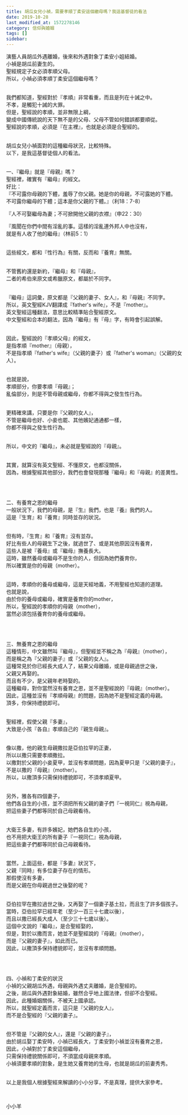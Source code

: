```yaml
---
title: 胡瓜女兒小禎，需要孝順丁柔安這個繼母嗎？我這基督徒的看法
date: 2019-10-28
last_modified_at: 1572278146
category: 信仰與婚姻
tags: []
sidebar: 
---
```


<p>演藝人員胡瓜外遇離婚，後來和外遇對象丁柔安小姐結婚。<br/>
小禎是胡瓜前妻生的。<br/>
聖經規定子女必須孝順父母。<br/>
所以，小禎必須孝順丁柔安這個繼母嗎？</p>
<p><br/>
我們都知道，聖經對於『孝順』非常看重，而且是列在十誡之中。<br/>
不孝，是觸犯十誡的大罪。<br/>
但是，聖經說的孝順，並非無限上綱，<br/>
變成中國傳統說的天下無不是的父母、父母不管如何錯誤都要順從。<br/>
聖經說的孝順，必須是『在主裡』，也就是必須是合聖經的。</p>
<p><br/>
胡瓜女兒小禎面對的這種繼母狀況，比較特殊。<br/>
以下，是我這基督徒個人的看法。</p>
<p><br/>
一、『繼母』就是『母親』嗎？<br/>
聖經裡，確實有『繼母』的經文。<br/>
好比：<br/>
『不可露你母親的下體，羞辱了你父親。她是你的母親，不可露她的下體。<br/>
不可露你繼母的下體；這本是你父親的下體。』（利18：7-8）</p>
<p>『人不可娶繼母為妻；不可掀開他父親的衣襟』（申22：30）</p>
<p>『風聞在你們中間有淫亂的事。這樣的淫亂連外邦人中也沒有，<br/>
就是有人收了他的繼母』（林前5：1）</p>
<p><br/>
這些經文，都和『性行為』有關，反而和『養育』無關。</p>
<p><br/>
不管舊約還是新約，『繼母』和『母親』，<br/>
二者的希伯來原文或希臘原文，都屬於不同字。</p>
<p><br/>
『繼母』這詞彙，原文都是『父親的妻子、女人』，和『母親』不同字。<br/>
所以，英文聖經KJV翻譯成『father's wife』，不是『mother』。<br/>
英文聖經這種翻法，意思比較精準貼合聖經原文。<br/>
中文聖經和合本的翻法，因為『繼母』有『母』字，有時會引起誤解。</p>
<p><br/>
因此，聖經說的『孝順父母』的經文，<br/>
是指孝順『mother』（母親），<br/>
不是指孝順『father's wife』（父親的妻子）或『father's woman』（父親的女人）。</p>
<p><br/>
也就是說，<br/>
孝順部分，你要孝順『母親』；<br/>
亂倫部分，則是不管母親或繼母，你都不得與之發生性行為。</p>
<p><br/>
更精確來講，只要是你『父親的女人』，<br/>
不管是繼母也好、小妾也罷、其他嬪妃通通都一樣，<br/>
你都不得與之發生性行為。</p>
<p><br/>
所以，中文的『繼母』，未必就是聖經說的『母親』。</p>
<p><br/>
其實，就算沒有英文聖經、不懂原文，也都沒關係，<br/>
因為，根據聖經其他部分，我們也會發現那種『繼母』和『母親』的差異性。</p>
<p> </p>
<p><br/>
二、有養育之恩的繼母<br/>
一般狀況下，我們的母親，是『生』我們，也是『養』我們的人。<br/>
這是『生育』和『養育』同時並存的狀況。</p>
<p><br/>
但有時，『生育』和『養育』沒有並存。<br/>
好比有些人的母親生下之後，就過世了、或是其他原因沒有養育，<br/>
這些人是被『養母』或『繼母』撫養長大。<br/>
這時，雖然養母或繼母不是生你的人，但因為她們養育你，<br/>
所以確實是你的母親（mother）。</p>
<p><br/>
這時，孝順你的養母或繼母，這是天經地義，不用聖經也知道的道理。<br/>
也就是說，<br/>
由於你的養母或繼母，確實是養育你的mother，<br/>
所以，聖經說的孝順你的母親（mother），<br/>
當然必須包括養育你的養母或繼母。</p>
<p> </p>
<p><br/>
三、無養育之恩的繼母<br/>
這種情形，中文雖然叫『繼母』，但聖經並不稱之為『母親』（mother），<br/>
而是稱之為『父親的妻子』或『父親的女人』。<br/>
這種常見於你已經長大成人了，結果父母離婚，或是母親過世之後，<br/>
父親又再娶的。<br/>
而且有不少，是父親年老時娶的。<br/>
這種繼母，對你當然沒有養育之恩，並不是聖經說的『母親』（mother）。<br/>
因此，這種並沒有『孝順母親』的問題，因為她不是聖經定義的母親。<br/>
頂多，你保持禮貌即可。</p>
<p><br/>
聖經裡，假使父親『多妻』，<br/>
大致是小孩『各自』孝順自己的『親生母親』。</p>
<p><br/>
像以撒，他的親生母親撒拉是亞伯拉罕的正妻，<br/>
所以以撒只需要孝順撒拉。<br/>
以撒對於父親的小妾夏甲，並沒有孝順問題，因為夏甲只是『父親的妻子』，<br/>
不是以撒的『母親』（mother）。<br/>
所以，以撒頂多只需保持禮貌即可，不須孝順夏甲。</p>
<p><br/>
另外，雅各有四個妻子，<br/>
他們各自生的小孩，並不須把所有父親的妻子們『一視同仁』視為母親，<br/>
把這些妻子們都等同於自己母親看待。</p>
<p><br/>
大衛王多妻，有許多嬪妃，她們各自生的小孩，<br/>
也不用把大衛王的所有妻子『一視同仁』視為母親，<br/>
把這些妻子們都等同於自己母親看待。</p>
<p><br/>
當然，上面這些，都是『多妻』狀況下，<br/>
父親『同時』有多位妻子存在的情形。<br/>
那假使沒有多妻，<br/>
而是父親在你母親過世之後娶的呢？</p>
<p><br/>
亞伯拉罕在撒拉過世之後，又再娶了一個妻子基土拉，而且生了許多個孩子。<br/>
當時，亞伯拉罕已經年老（至少一百三十七歲以後），<br/>
而且以撒已經長大成人（至少三十七歲以後）。<br/>
這個中文說的『繼母』，是合聖經娶的，<br/>
但是，對於以撒而言，她並不是聖經說的『母親』（mother），<br/>
而是『父親的妻子』，如此而已。<br/>
因此，以撒頂多保持禮貌即可，並沒有孝順問題。</p>
<p> </p>
<p><br/>
四、小禎和丁柔安的狀況<br/>
小禎的父親胡瓜外遇，母親與外遇丈夫離婚，是合聖經的。<br/>
之後，胡瓜與外遇對象結婚，雖然合乎地上國法律，但卻不合聖經。<br/>
因此，此種婚姻關係，不被天上國承認。<br/>
所以，就聖經定義而言，這只是『父親的女人』，<br/>
而不是合聖經的『父親的妻子』。</p>
<p><br/>
但不管是『父親的女人』，還是『父親的妻子』，<br/>
由於胡瓜娶丁柔安時，小禎已經長大，丁柔安對小禎並沒有養育之恩，<br/>
因此，小禎對於丁柔安這個繼母，<br/>
只需保持禮貌關係即可，不須當成母親來孝順。<br/>
小禎須要孝順的對象，是生她又養育她的生母，也就是胡瓜的前妻秀秀。</p>
<p><br/>
以上是我個人根據聖經來解讀的小小分享，不是真理，提供大家參考。</p>
<p> </p>
<p>小小羊</p>

